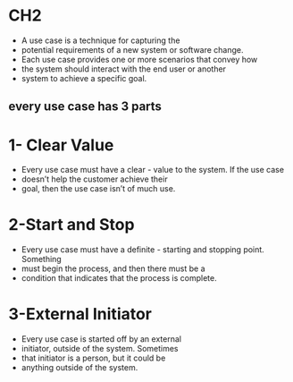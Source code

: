 # CH2 
- A use case is a technique for capturing the
- potential requirements of a new system or software change.
- Each use case provides one or more scenarios that convey how
- the system should interact with the end user or another
- system to achieve a specific goal.
## every use case has 3 parts
 # 1- Clear Value
   - Every use case must have a clear
    - value to the system. If the use case
   - doesn’t help the customer achieve their
   - goal, then the use case isn’t of much use.
 # 2-Start and Stop
   - Every use case must have a definite
    - starting and stopping point. Something
   - must begin the process, and then there must be a
   - condition that indicates that the process is complete.
 # 3-External Initiator
   - Every use case is started off by an external
   - initiator, outside of the system. Sometimes
   - that initiator is a person, but it could be
   - anything outside of the system.